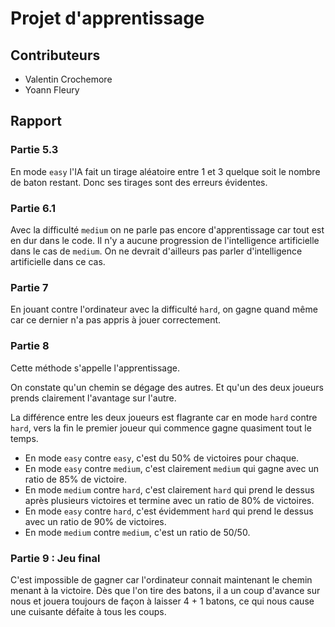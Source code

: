 # Projet d'apprentissage

## Contributeurs

* Valentin Crochemore
* Yoann Fleury

## Rapport

### Partie 5.3

En mode `easy` l'IA fait un tirage aléatoire entre 1 et 3 quelque soit le nombre
de baton restant. Donc ses tirages sont des erreurs évidentes.

### Partie 6.1

Avec la difficulté `medium` on ne parle pas encore d'apprentissage car tout est 
en dur dans le code. Il n'y a aucune progression de l'intelligence artificielle
dans le cas de `medium`. On ne devrait d'ailleurs pas parler d'intelligence 
artificielle dans ce cas.

### Partie 7

En jouant contre l'ordinateur avec la difficulté `hard`, on gagne quand même 
car ce dernier n'a pas appris à jouer correctement.

### Partie 8

Cette méthode s'appelle l'apprentissage.

On constate qu'un chemin se dégage des autres. Et qu'un des deux joueurs prends
clairement l'avantage sur l'autre.

La différence entre les deux joueurs est flagrante car en mode `hard` contre 
`hard`, vers la fin le premier joueur qui commence gagne quasiment tout le temps.

* En mode `easy` contre `easy`, c'est du 50% de victoires pour chaque.
* En mode `easy` contre `medium`, c'est clairement `medium` qui gagne avec un 
ratio de 85% de victoire.
* En mode `medium` contre `hard`, c'est clairement `hard` qui prend le dessus 
après plusieurs victoires et termine avec un ratio de 80% de victoires.
* En mode `easy` contre `hard`, c'est évidemment `hard` qui prend le dessus avec
un ratio de 90% de victoires.
* En mode `medium` contre `medium`, c'est un ratio de 50/50.

### Partie 9 : Jeu final

C'est impossible de gagner car l'ordinateur connait maintenant le chemin
menant à la victoire. Dès que l'on tire des batons, il a un coup d'avance sur 
nous et jouera toujours de façon à laisser 4 + 1 batons, ce qui nous cause une 
cuisante défaite à tous les coups.

